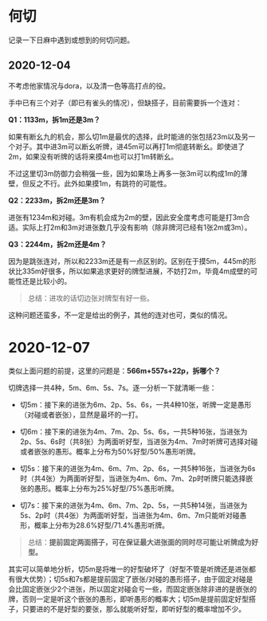 # 何切

记录一下日麻中遇到或想到的何切问题。

## 2020-12-04

不考虑他家情况与dora，以及清一色等高打点的役。

手中已有三个对子（即已有雀头的情况），但缺搭子，目前需要拆一个连对：

**Q1：1133m，拆1m还是3m？**

如果有断幺九的机会，那么切1m是最优的选择，此时能进的张包括23m以及另一个对子。其中进3m可以断幺听牌，进45m可以再打1m彻底转断幺。即使进了2m，如果没有听牌的话将来摸4m也可以打1m转断幺。

不过这里切3m防御力会稍强一些，因为如果场上再多一张3m可以构成1m的薄壁，但反之不行。此外如果摸1m，有跳符的可能性。

**Q2：2233m，拆2m还是3m？**

进张有1234m和对碰。3m有机会成为2m的壁，因此安全度考虑可能是打3m合适。实际上打2m和3m对进张数几乎没有影响（除非牌河已经有1张2m或3m）。

**Q3：2244m，拆2m还是4m？**

因为是跳张连对，所以和2233m还是有一点区别的。区别在于摸5m，445m的形状比335m好很多，所以如果追求更好的牌型进展，不妨打2m，毕竟4m成壁的可能性还是比较小的。

> 总结：进攻的话切边张对牌型有好一些。

这种问题还蛮多，不一定是给出的例子，其他的连对也可，类似的情况。

# 2020-12-07

类似上面问题的前提，这里的问题是：**566m+557s+22p，拆哪个？**

切牌选择一共4种，5m、6m、5s、7s。逐一分析一下就清晰一些：

* 切5m：接下来的进张为6m、2p、5s、6s，一共4种10张，听牌一定是愚形（对碰或者嵌张），显然是最坏的一打。

* 切6m：接下来的进张为4m、7m、2p、5s、6s，一共5种16张，当进张为2p、5s、6s时（共8张）为两面听好型，当进张为4m、7m时听牌可选择对碰或者嵌张的愚形。概率上分布为50%好型/50%愚形听牌。

* 切5s：接下来的进张为4m、6m、7m、2p、6s，一共5种16张，当进张为6s时（共4张）为两面听好型，当进张为4m、6m、7m、2p时听牌只能选择嵌张的愚形。概率上分布为25%好型/75%愚形听牌。

* 切7s：接下来的进张为4m、6m、7m、2p、5s，一共5种14张，当进张为5s、2p时（共4张）为两面听好型，当进张为4m、6m、7m只能听对碰愚形，概率上分布为28.6%好型/71.4%愚形听牌。

> 总结：**提前固定两面搭子，可在保证最大进张面的同时尽可能让听牌成为好型。**

其实可以简单地分析，切5m是将唯一的好型破坏了（好型不管是听牌还是进张都有很大优势）；切5s和7s都是提前固定了嵌张/对碰的愚形搭子，由于固定对碰是会比固定嵌张少2个进张，所以固定对碰会亏一些，而固定嵌张除非进的是嵌张的牌，否则一定是听这个嵌张的愚形，即听愚形的概率大；切5m是提前固定好型搭子，只要进的不是好型的要张，那么就能听好型，即听好型的概率增加不少。


